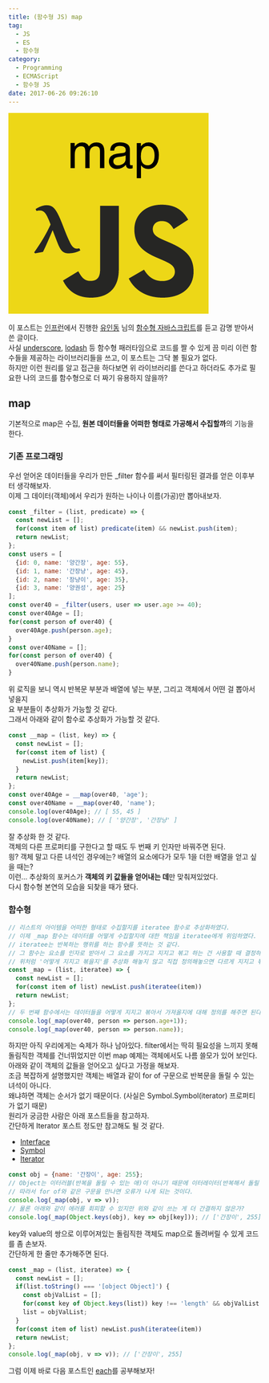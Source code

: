 ```yaml
---
title: (함수형 JS) map
tag:
  - JS
  - ES
  - 함수형
category:
  - Programming
  - ECMAScript
  - 함수형 JS
date: 2017-06-26 09:26:10
---
```


![](/images/js-func-03-map/thumb.png)

이 포스트는 [인프런](https://www.inflearn.com/)에서 진행한 [유인동](https://www.facebook.com/profile.php?id=100011413063178) 님의 [함수형 자바스크립트](https://www.inflearn.com/course/%ED%95%A8%EC%88%98%ED%98%95-%ED%94%84%EB%A1%9C%EA%B7%B8%EB%9E%98%EB%B0%8D/)를 듣고 감명 받아서 쓴 글이다.  
사실 [underscore](http://underscorejs.org/), [lodash](https://lodash.com/) 등 함수형 패러타임으로 코드를 짤 수 있게 끔
미리 이런 함수들을 제공하는 라이브러리들을 쓰고, 이 포스트는 그닥 볼 필요가 없다.  
하지만 이런 원리를 알고 접근을 하다보면 위 라이브러리를 쓴다고 하더라도 추가로 필요한 나의 코드를 함수형으로 더 짜기 유용하지 않을까?  

## map
기본적으로 map은 수집, **원본 데이터들을 어떠한 형태로 가공해서 수집할까**의 기능을 한다.  

### 기존 프로그래밍
우선 얻어온 데이터들을 우리가 만든 _filter 함수를 써서 필터링된 결과를 얻은 이후부터 생각해보자.  
이제 그 데이터(객체)에서 우리가 원하는 나이나 이름(가공)만 뽑아내보자.  
```javascript
const _filter = (list, predicate) => {
  const newList = [];
  for(const item of list) predicate(item) && newList.push(item);
  return newList;
};
const users = [
  {id: 0, name: '양간장', age: 55},
  {id: 1, name: '간장냥', age: 45},
  {id: 2, name: '장냥이', age: 35},
  {id: 3, name: '양권성', age: 25}  
];
const over40 = _filter(users, user => user.age >= 40);
const over40Age = [];
for(const person of over40) {
  over40Age.push(person.age);
}
const over40Name = [];
for(const person of over40) {
  over40Name.push(person.name);
}
```
위 로직을 보니 역시 반복문 부분과 배열에 넣는 부분, 그리고 객체에서 어떤 걸 뽑아서 넣을지  
요 부분들이 추상화가 가능할 것 같다.  
그래서 아래와 같이 함수로 추상화가 가능할 것 같다.  
```javascript
const __map = (list, key) => {
  const newList = [];
  for(const item of list) {
    newList.push(item[key]);
  }
  return newList;
};
const over40Age = __map(over40, 'age');
const over40Name = __map(over40, 'name');
console.log(over40Age); // [ 55, 45 ]
console.log(over40Name); // [ '양간장', '간장냥' ]
```

잘 추상화 한 것 같다.  
객체의 다른 프로퍼티를 구한다고 할 때도 두 번째 키 인자만 바꿔주면 된다.  
읭? 객체 말고 다른 녀석인 경우에는? 배열의 요소에다가 모두 1을 더한 배열을 얻고 싶을 때는?  
이런... 추상화의 포커스가 **객체의 키 값들을 얻어내는 데**만 맞춰져있었다.  
다시 함수형 본연의 모습을 되찾을 때가 됐다.

### 함수형
```javascript
// 리스트의 아이템을 어떠한 형태로 수집할지를 iteratee 함수로 추상화하였다.
// 이제 _map 함수는 데이터를 어떻게 수집할지에 대한 책임을 iteratee에게 위임하였다.  
// iteratee는 반복하는 행위를 하는 함수를 뜻하는 것 같다.
// 그 함수는 요소를 인자로 받아서 그 요소를 가지고 지지고 볶고 하는 건 사용할 때 결정하면 될 일이다.  
// 위처럼 '어떻게 지지고 볶을지'를 추상화 해놓지 않고 직접 정의해놓으면 다르게 지지고 볶을 때마다 함수를 계속 만들어줘야한다.
const _map = (list, iteratee) => {
  const newList = [];
  for(const item of list) newList.push(iteratee(item))
  return newList;
};
// 두 번째 함수에서는 데이터들을 어떻게 지지고 볶아서 가져올지에 대해 정의를 해주면 된다.
console.log(_map(over40, person => person.age+1));
console.log(_map(over40, person => person.name));
```

하지만 아직 우리에게는 숙제가 하나 남아있다.
filter에서는 딱히 필요성을 느끼지 못해 돌림직한 객체를 건너뛰었지만 이번 map 예제는 객체에서도 나름 쓸모가 있어 보인다.  
아래와 같이 객체의 값들을 얻어오고 싶다고 가정을 해보자.  
조금 복잡하게 설명했지만 객체는 배열과 같이 for of 구문으로 반복문을 돌릴 수 있는 녀석이 아니다.  
왜냐하면 객체는 순서가 없기 때문이다. (사실은 Symbol.Symbol(iterator) 프로퍼티가 없기 때문)  
원리가 궁금한 사람은 아래 포스트들을 참고하자.  
간단하게 Iterator 포스트 정도만 참고해도 될 것 같다.  
* [Interface](/2016/12/25/es6-interface/)  
* [Symbol](/2017/04/16/ES6-Symbol/)  
* [Iterator](/2017/04/22/ES6-Iterator/)
```javascript
const obj = {name: '간장이', age: 255};
// Object는 이터러블(반복을 돌릴 수 있는 애)이 아니기 때문에 이터레이터(반복해서 돌릴 수 있는 녀석)가 아니다.  
// 따라서 for of와 같은 구문을 만나면 오류가 나게 되는 것이다.
console.log(_map(obj, v => v));
// 물론 아래와 같이 에러를 회피할 수 있지만 위와 같이 쓰는 게 더 간결하지 않은가?
console.log(_map(Object.keys(obj), key => obj[key])); // ['간장이', 255]
```

key와 value의 쌍으로 이루어져있는 돌림직한 객체도 map으로 돌려버릴 수 있게 코드를 좀 손보자.  
간단하게 한 줄만 추가해주면 된다.
```javascript
const _map = (list, iteratee) => {
  const newList = [];
  if(list.toString() === '[object Object]') {
    const objValList = [];
    for(const key of Object.keys(list)) key !== 'length' && objValList.push(list[key]);
    list = objValList; 
  }
  for(const item of list) newList.push(iteratee(item))
  return newList;
};
console.log(_map(obj, v => v)); // ['간장이', 255]
```

그럼 이제 바로 다음 포스트인 [each](/2017/06/26/js-func-04-each/)를 공부해보자!  
